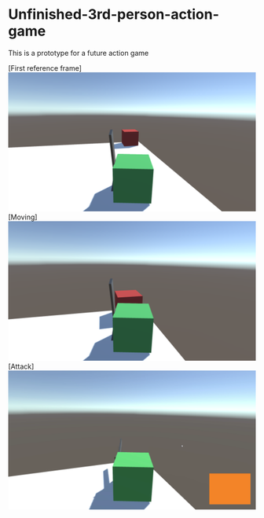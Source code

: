 # Unfinished-3rd-person-action-game

This is a prototype for a future action game

[First reference frame]
![First reference frame](1.png)
[Moving]
![Moving](2.png)
[Attack]
![Attack](3.png)